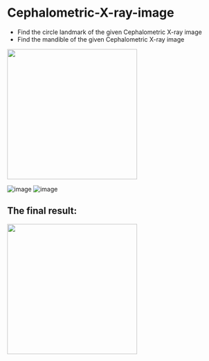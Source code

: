 # Cephalometric-X-ray-image
- Find the circle landmark of the given Cephalometric X-ray image
- Find the mandible of the given Cephalometric X-ray image
<img src="https://user-images.githubusercontent.com/42937407/176992208-f75ec56a-25f3-4e60-a249-d6498cce5408.png" width="300" height="300">


![image](https://user-images.githubusercontent.com/42937407/176992234-9a33be6a-de76-4b84-a1c3-053d2171f60b.png)
![image](https://user-images.githubusercontent.com/42937407/176992244-c089a22c-a179-4dcc-bd05-2cb5bbb6d01e.png)


## The final result:
<img src="https://user-images.githubusercontent.com/42937407/176992221-9ad78619-2aa2-43a9-9a9b-1f556c7ff8a7.png" width="300" height="300">


